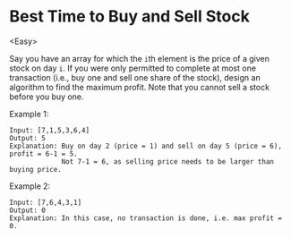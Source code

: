# Best Time to Buy and Sell Stock

\<Easy>

Say you have an array for which the `i`th element is the price of a given stock
on day `i`. If you were only permitted to complete at most one transaction
(i.e., buy one and sell one share of the stock), design an algorithm to find the
maximum profit. Note that you cannot sell a stock before you buy one.

Example 1:

```
Input: [7,1,5,3,6,4]
Output: 5
Explanation: Buy on day 2 (price = 1) and sell on day 5 (price = 6), profit = 6-1 = 5.
             Not 7-1 = 6, as selling price needs to be larger than buying price.
```

Example 2:

```
Input: [7,6,4,3,1]
Output: 0
Explanation: In this case, no transaction is done, i.e. max profit = 0.
```
